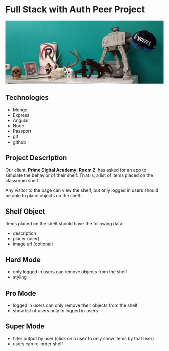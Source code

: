 Full Stack with Auth Peer Project
=================================

![our shelf](tauShelf.png)

Technologies
------------
* Mongo
* Express
* Angular
* Node
* Passport
* git
* github

Project Description
-------------------
Our client, **Prime Digital Academy: Room 2**, has asked for an app to simulate the behavior of their shelf. That is, a list of items placed on the classroom shelf.

Any visitor to the page can view the shelf, but only logged in users should be able to place objects on the shelf.

Shelf Object
------------
Items placed on the shelf should have the following data:

* description
* placer (user)
* image url (optional)

Hard Mode
----------
* only logged in users can remove objects from the shelf
* styling

Pro Mode
--------
* logged in users can only remove their objects from the shelf
* show list of users only to logged in users

Super Mode
----------
* filter output by user (click on a user to only show items by that user)
* users can re-order shelf
